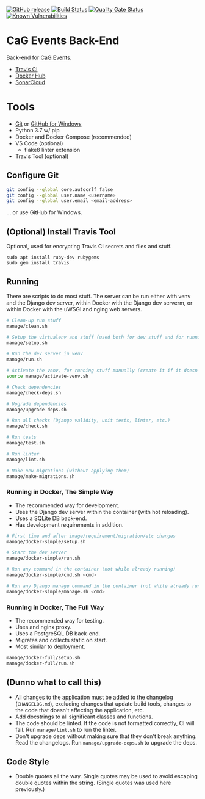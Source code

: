 [![GitHub release](https://img.shields.io/github/release/CasualGaming/cag-events-backend.svg)](https://github.com/CasualGaming/cag-events-backend/releases)
[![Build Status](https://travis-ci.com/CasualGaming/cag-events-backend.svg?branch=master)](https://travis-ci.com/CasualGaming/cag-events-backend)
[![Quality Gate Status](https://sonarcloud.io/api/project_badges/measure?branch=master&project=CasualGaming_cag-events-backend&metric=alert_status)](https://sonarcloud.io/dashboard?id=CasualGaming_cag-events-backend)
[![Known Vulnerabilities](https://snyk.io/test/github/CasualGaming/cag-events-backend/badge.svg)](https://snyk.io/test/github/CasualGaming/cag-events-backend)

# CaG Events Back-End
Back-end for [CaG Events](https://github.com/CasualGaming/cag-events).

* [Travis CI](https://travis-ci.com/CasualGaming/cag-events-backend)
* [Docker Hub](https://hub.docker.com/r/casualgaming/cag-events-backend)
* [SonarCloud](https://sonarcloud.io/dashboard?id=CasualGaming_cag-events-backend)

# Tools

- [Git](https://git-scm.com) or [GitHub for Windows](https://windows.github.com/)
- Python 3.7 w/ pip
- Docker and Docker Compose (recommended)
- VS Code (optional)
  - flake8 linter extension
- Travis Tool (optional)

## Configure Git
```bash
git config --global core.autocrlf false
git config --global user.name <username>
git config --global user.email <email-address>
```

... or use GitHub for Windows.

## (Optional) Install Travis Tool
Optional, used for encrypting Travis CI secrets and files and stuff.
```
sudo apt install ruby-dev rubygems
sudo gem install travis
```

## Running

There are scripts to do most stuff. The server can be run either with venv and the Django dev server, within Docker with the Django dev serverm, or within Docker with the uWSGI and nging web servers.

```bash
# Clean-up run stuff
manage/clean.sh

# Setup the virtualenv and stuff (used both for dev stuff and for running in venv)
manage/setup.sh

# Run the dev server in venv
manage/run.sh

# Activate the venv, for running stuff manually (create it if it doesn't exit)
source manage/activate-venv.sh

# Check dependencies
manage/check-deps.sh

# Upgrade dependencies
manage/upgrade-deps.sh

# Run all checks (Django validity, unit tests, linter, etc.)
manage/check.sh

# Run tests
manage/test.sh

# Run linter
manage/lint.sh

# Make new migrations (without applying them)
manage/make-migrations.sh
```

### Running in Docker, The Simple Way

- The recommended way for development.
- Uses the Django dev server within the container (with hot reloading).
- Uses a SQLite DB back-end.
- Has development requirements in addition.

```bash
# First time and after image/requirement/migration/etc changes
manage/docker-simple/setup.sh

# Start the dev server
manage/docker-simple/run.sh

# Run any command in the container (not while already running)
manage/docker-simple/cmd.sh <cmd>

# Run any Django manage command in the container (not while already running)
manage/docker-simple/manage.sh <cmd>
```

### Running in Docker, The Full Way

- The recommended way for testing.
- Uses and nginx proxy.
- Uses a PostgreSQL DB back-end.
- Migrates and collects static on start.
- Most similar to deployment.

```bash
manage/docker-full/setup.sh
manage/docker-full/run.sh
```

## (Dunno what to call this)

- All changes to the application must be added to the changelog (`CHANGELOG.md`), excluding changes that update build tools, changes to the code that doesn't affecting the application, etc.
- Add docstrings to all significant classes and functions.
- The code should be linted. If the code is not formatted correctly, CI will fail. Run `manage/lint.sh` to run the linter.
- Don't upgrade deps without making sure that they don't break anything. Read the changelogs. Run `manage/upgrade-deps.sh` to upgrade the deps.

## Code Style

- Double quotes all the way. Single quotes may be used to avoid escaping double quotes within the string. (Single quotes was used here previously.)
